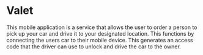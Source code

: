 # Valet

This mobile application is a service that allows the user to order a person to pick up your car and drive it to your designated location. This functions by connecting the users car to their mobile device. This generates an access code that the driver can use to unlock and drive the car to the owner.
